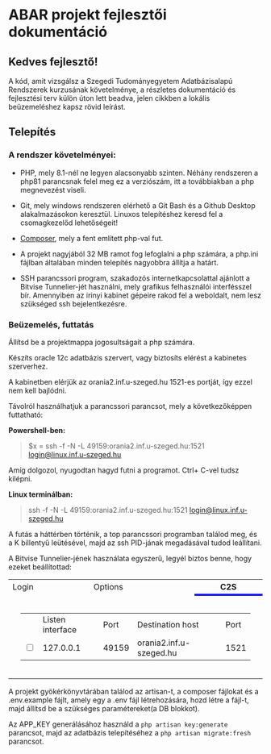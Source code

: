 # ABAR projekt fejlesztői dokumentáció

## Kedves fejlesztő!
A kód, amit vizsgálsz a Szegedi Tudományegyetem Adatbázisalapú Rendszerek
kurzusának követelménye, a részletes dokumentáció és fejlesztési terv külön
úton lett beadva, jelen cikkben a lokális beüzemeléshez kapsz rövid leírást.
## Telepítés
### A rendszer követelményei:
- PHP, mely 8.1-nél ne legyen alacsonyabb szinten. Néhány rendszeren a php81 
parancsnak felel meg ez a verziószám, itt a továbbiakban a php megnevezést 
viseli.


- Git, mely windows rendszeren elérhető a Git Bash és a Github Desktop
alakalmazásokon keresztül. Linuxos telepítéshez keresd fel a csomagkezelőd
lehetőségeit!


- [Composer](http://www.getcomposer.org), mely a fent említett php-val fut.


- A projekt nagyjából 32 MB ramot fog lefoglalni a php számára, a php.ini 
fájlban általában minden telepítés nagyobbra állítja a határt.


- SSH parancssori program, szakadozós internetkapcsolattal ajánlott a
Bitvise Tunnelier-jét használni, mely grafikus felhasználói interfésszel bír.
Amennyiben az irinyi kabinet gépeire rakod fel a weboldalt, nem lesz szükséged
ssh bejelentkezésre.

### Beüzemelés, futtatás

Állítsd be a projektmappa jogosultságait a php számára.

Készíts oracle 12c adatbázis szervert, vagy biztosíts elérést a kabinetes
szerverhez.

A kabinetben elérjük az orania2.inf.u-szeged.hu 1521-es portját, így ezzel
nem kell bajlódni.

Távolról használhatjuk a parancssori parancsot, mely a következőképpen 
futtatható:

**Powershell-ben:**
> $x = ssh -f -N -L 49159:orania2.inf.u-szeged.hu:1521 login@linux.inf.u-szeged.hu

Amíg dolgozol, nyugodtan hagyd futni a programot.
Ctrl+ C-vel tudsz kilépni.

**Linux terminálban:**
> ssh -f -N -L 49159:orania2.inf.u-szeged.hu:1521 login@linux.inf.u-szeged.hu

A futás a háttérben történik, a top parancssori programban találod meg, és a
K billentyű leütésével, majd az ssh PID-jának megadásával tudod leállítani.

A Bitvise Tunnelier-jének használata egyszerű, legyél biztos benne, hogy
    ezeket beállítottad:

<table><tr><td>Login</td><td>Options</td>
<th style="border-bottom: 4px solid blue">C2S</th></tr>
<tr><td colspan="3"><div style="padding:1em"><table>
<tr><td></td><td>Listen interface</td><td>Port</td>
<td>Destination host</td><td>Port</td></tr><tr><td>
<label><input type=checkbox></label></td><td>127.0.0.1</td>
<td>49159</td><td>orania2.inf.u-szeged.hu</td>
<td>1521</td></tr></table></div></td></tr></table>

A projekt gyökérkönyvtárában találod az artisan-t, a composer fájlokat
és a .env.example fájlt, amely egy a .env fájl létrehozására, hozd létre
a fájl-t, majd állítsd be a szükséges paramétereket(a DB blokkot).

Az APP_KEY generálásához használd a `php artisan key:generate` parancsot, majd
az adatbázis telepítéséhez a `php artisan migrate:fresh` parancsot.

